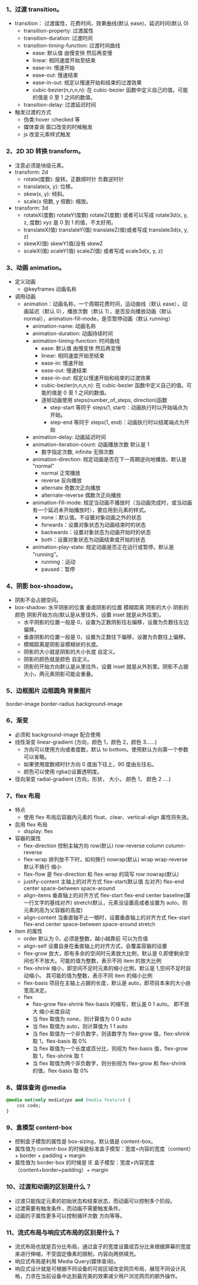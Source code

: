 ### 1、过渡 transition。

- transition： 过渡属性，花费时间，效果曲线(默认 ease)，延迟时间(默认 0)
  - transition-property: 过渡属性
  - transition-duration: 过渡时间
  - transition-timing-function: 过渡时间曲线
    - ease: 默认值 由慢变快 然后再变慢
    - linear: 相同速度开始至结束
    - ease-in: 慢速开始
    - ease-out: 慢速结束
    - ease-in-out: 规定以慢速开始和结束的过渡效果
    - cubic-bezier(n,n,n,n): 在 cubic-bezier 函数中定义自己的值。可能的值是 0 至 1 之间的数值。
  - transition-delay: 过渡延迟时间
- 触发过渡的方式
  - 伪类:hover :checked 等
  - 媒体查询 窗口改变的时候触发
  - js 改变元素样式触发

### 2、2D 3D 转换 transform。

- 注意必须是块级元素。
- transform: 2d
  - rotate(度数): 旋转。正数顺时针 负数逆时针
  - translate(x, y): 位移。
  - skew(x, y): 倾斜。
  - scale(x 倍数, y 倍数): 缩放。
- transform: 3d
  - rotateX(度数) rotateY(度数) rotateZ(度数) 或者可以写成 rotate3d(x, y, z, 度数) xyz 是 0 到 1 的值，不太好用。
  - translateX(值) translateY(值) translateZ(值)或者写成 translate3d(x, y, z)
  - skewX(值) skewY(值)没有 skewZ
  - scaleX(值) scaleY(值) scaleZ(值) 或者写成 scale3d(x, y, z)

### 3、动画 animation。

- 定义动画
  - @keyframes 动画名称
- 调用动画
  - animation：动画名称，一个周期花费时间，运动曲线（默认 ease），动画延迟（默认 0），播放次数（默认 1），是否反向播放动画（默认 normal），animation-fill-mode，是否暂停动画（默认 running）
    - animation-name: 动画名称
    - animation-duration: 动画持续时间
    - animation-timing-function: 时间曲线
      - ease: 默认值 由慢变快 然后再变慢
      - linear: 相同速度开始至结束
      - ease-in: 慢速开始
      - ease-out: 慢速结束
      - ease-in-out: 规定以慢速开始和结束的过渡效果
      - cubic-bezier(n,n,n,n): 在 cubic-bezier 函数中定义自己的值。可能的值是 0 至 1 之间的数值。
      - 逐帧动画使用 steps(number_of_steps, direction)函数
        - step-start 等同于 steps(1, start)：动画执行时以开始端点为开始。
        - step-end 等同于 steps(1, end)：动画执行时以结尾端点为开始
    - animation-delay: 动画延迟时间
    - animation-iteration-count: 动画播放次数 默认是 1
      - 数字指定次数, infinite 无限次数
    - animation-direction: 规定动画是否在下一周期逆向地播放。默认是 "normal"
      - normal 正常播放
      - reverse 反向播放
      - alternate 奇数次正向播放
      - alternate-reverse 偶数次正向播放
    - animation-fill-mode: 规定当动画不播放时（当动画完成时，或当动画有一个延迟未开始播放时），要应用到元素的样式。
      - none：默认值。不设置对象动画之外的状态
      - forwards：设置对象状态为动画结束时的状态
      - backwards：设置对象状态为动画开始时的状态
      - both：设置对象状态为动画结束或开始的状态
    - animation-play-state: 规定动画是否正在运行或暂停。默认是 "running"。
      - running：运动
      - paused：暂停

### 4、阴影 box-shoadow。

- 阴影不会占据空间。
- box-shadow: 水平阴影的位置 垂直阴影的位置 模糊距离 阴影的大小 阴影的颜色 阴影开始方向(默认是从里往外，设置 inset 就是从外往里)。
  - 水平阴影的位置一般是 0，设置为正数阴影往右偏移，设置为负数往左边偏移。
  - 垂直阴影的位置一般是 0，设置为正数往下偏移，设置为负数往上偏移。
  - 模糊距离是阴影呈模糊状的长度。
  - 阴影的大小就是阴影的大小长度 自定义。
  - 阴影的颜色就是颜色 自定义。
  - 阴影的开始方向默认是从里往外，设置 inset 就是从外到里。阴影不占据大小，两元素阴影可能会重叠。

### 5、边框图片 边框圆角 背景图片

border-image border-radius background-image

### 6、渐变

- 必须和 background-image 配合使用
- 线性渐变 linear-gradient (方向，颜色 1，颜色 2，颜色 3......)
  - 方向可以使用方向或者度数，默认 to bottom。使用默认方向第一个参数可以省略。
  - 如果使用度数顺时针方向 0 度由下往上，90 度由左往右。
  - 颜色可以使用 rgba()设置透明度。
- 径向渐变 radial-gradient (方向，形状， 大小， 颜色 1， 颜色 2 ....)

### 7、flex 布局

- 特点
  - 使用 flex 布局后容器内元素的 float、clear、vertical-align 属性将失效。
- 启用 flex 布局
  - display: flex
- 容器的属性
  - flex-direction
    控制主轴方向 row(默认) row-reverse column column-reverse
  - flex-wrap
    排列放不下时，如何换行 nowrap(默认) wrap wrap-reverse 默认不换行 缩小
  - flex-flow
    是 flex-direction 和 flex-wrap 的简写 row nowrap(默认)
  - justify-content
    主轴上的对齐方式 flex-start(默认值 左对齐) flex-end center space-between space-around
  - align-items
    垂直轴上的对齐方式 flex-start flex-end center baseline(第一行文字的基线对齐) stretch(默认，元素没设置高或者设置为 auto，则元素的高为父容器的高度)
  - align-content
    当垂直轴不止一根时，设置垂直轴上的对齐方式 flex-start flex-end center space-between space-around stretch
- item 的属性
  - order
    默认为 0，必须是整数，越小越靠前 可以为负值
  - align-self
    设置自身在垂直轴上的对齐方式，会覆盖容器的设置
  - flex-grow
    放大，即有多余的空间时元素放大比例，默认是 0,即使剩余空间也不不放大。可能的值为整数，表示不同 item 的放大比例
  - flex-shrink
    缩小，即空间不足时元素的缩小比例，默认是 1,空间不足时自动缩小。 其可能的值为整数，表示不同 item 的缩小比例
  - flex-basis
    项目在主轴上占据的长度，默认是 auto，即项目本来的大小由宽高决定。
  - flex
    - flex-grow flex-shrink flex-basis 的缩写，默认是 0 1 auto。 即不放大 缩小长度自动
    - 当 flex 取值为 none，则计算值为 0 0 auto
    - 当 flex 取值为 auto，则计算值为 1 1 auto
    - 当 flex 取值为一个非负数字，则该数字为 flex-grow 值，flex-shrink 取 1，flex-basis 取 0%
    - 当 flex 取值为一个长度或百分比，则视为 flex-basis 值，flex-grow 取 1，flex-shrink 取 1
    - 当 flex 取值为两个非负数字，则分别视为 flex-grow 和 flex-shrink 的值，flex-basis 取 0%

### 8、媒体查询 @media

```css
@media not|only mediatype and (media feature) {
    css code;
}
```

### 9、盒模型 content-box

- 控制盒子模型的属性是 box-sizing，默认值是 content-box。
- 属性值为 content-box 的时候是标准盒子模型：宽度=内容的宽度（content）+ border + padding + margin
- 属性值为 border-box 的时候是 IE 盒子模型：宽度=内容宽度（content+border+padding）+ margin

### 10、过渡和动画的区别是什么？

- 过渡只能指定元素的初始状态和结束状态，而动画可以控制多个阶段。
- 过渡需要有触发条件，而动画不需要触发条件。
- 动画的子属性更多可以控制循环次数 方向等等。

### 11、流式布局与响应式布局的区别是什么？

- 流式布局也就是百分比布局，通过盒子的宽度设置成百分比来根据屏幕的宽度来进行伸缩，不受固定像素的限制，内容向两侧填充。
- 响应式布局是利用 Media Query(媒体查询)。
- 响应式设计就是可根据不同设备的可视区域改变网页布局，展现不同设计风格，力求在当前设备中达到最完美的效果减少用户浏览网页的额外操作。

